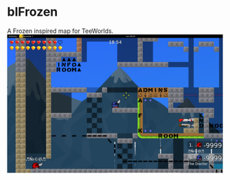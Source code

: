 blFrozen
========
A Frozen inspired map for TeeWorlds.
![blFrozen](https://raw.githubusercontent.com/rotolonico/blFrozen/master/Image.png)
